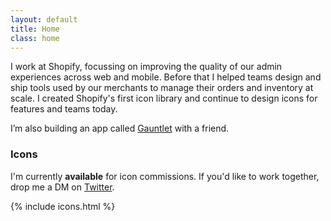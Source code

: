 ```yaml
---
layout: default
title: Home
class: home
---
```


I work at Shopify, focussing on improving the quality of our admin experiences across web and mobile. Before that I helped teams design and ship tools used by our merchants to manage their orders and inventory at scale. I created Shopify's first icon library and continue to design icons for features and teams today.

I’m also building an app called [Gauntlet](http://gauntletapp.com/) with a friend.

### Icons

I'm currently **available** for icon commissions. If you'd like to work together, drop me a DM on [Twitter](https://twitter.com/AdamWhitcroft).

{% include icons.html %}